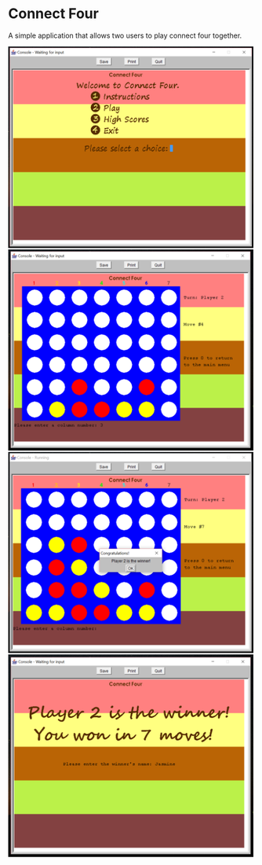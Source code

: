 # Connect Four

A simple application that allows two users to play connect four together.

<img src="images/1.PNG" width="500">
<img src="images/2.PNG" width="500">
<img src="images/3.PNG" width="500">
<img src="images/4.PNG" width="500">
